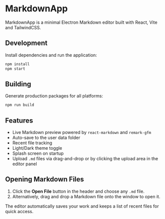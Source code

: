 # MarkdownApp

MarkdownApp is a minimal Electron Markdown editor built with React, Vite and TailwindCSS.

## Development

Install dependencies and run the application:

```bash
npm install
npm start
```

## Building

Generate production packages for all platforms:

```bash
npm run build
```

## Features

- Live Markdown preview powered by `react-markdown` and `remark-gfm`
- Auto-save to the user data folder
- Recent file tracking
- Light/Dark theme toggle
- Splash screen on startup
- Upload `.md` files via drag-and-drop or by clicking the upload area in the editor panel

## Opening Markdown Files

1. Click the **Open File** button in the header and choose any `.md` file.
2. Alternatively, drag and drop a Markdown file onto the window to open it.

The editor automatically saves your work and keeps a list of recent files for quick access.

